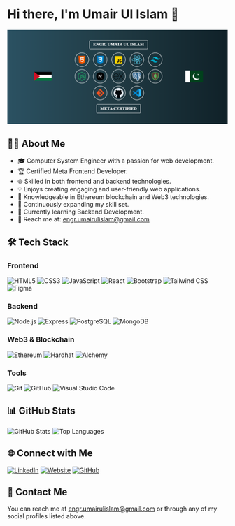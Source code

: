 # Hi there, I'm Umair Ul Islam 👋

![Header](./images/bg-cover.png)

## 🙋‍♂️ About Me

- 🎓 Computer System Engineer with a passion for web development.
- 🏆 Certified Meta Frontend Developer.
- 🌐 Skilled in both frontend and backend technologies.
- 💡 Enjoys creating engaging and user-friendly web applications.
- 🔗 Knowledgeable in Ethereum blockchain and Web3 technologies.
- 🚀 Continuously expanding my skill set.
- 📘 Currently learning Backend Development.
- 📧 Reach me at: engr.umairulislam@gmail.com

## 🛠️ Tech Stack

### Frontend

![HTML5](https://img.shields.io/badge/-HTML5-E34F26?style=flat&logo=html5&logoColor=white)
![CSS3](https://img.shields.io/badge/-CSS3-1572B6?style=flat&logo=css3&logoColor=white)
![JavaScript](https://img.shields.io/badge/-JavaScript-F7DF1E?style=flat&logo=javascript&logoColor=black)
![React](https://img.shields.io/badge/-React-61DAFB?style=flat&logo=react&logoColor=black)
![Bootstrap](https://img.shields.io/badge/-Bootstrap-7952B3?style=flat&logo=bootstrap&logoColor=white)
![Tailwind CSS](https://img.shields.io/badge/-TailwindCSS-38B2AC?style=flat&logo=tailwind-css&logoColor=white)
![Figma](https://img.shields.io/badge/-Figma-F24E1E?style=flat&logo=figma&logoColor=white)

### Backend

![Node.js](https://img.shields.io/badge/-Node.js-339933?style=flat&logo=node.js&logoColor=white)
![Express](https://img.shields.io/badge/-Express-000000?style=flat&logo=express&logoColor=white)
![PostgreSQL](https://img.shields.io/badge/-PostgreSQL-336791?style=flat&logo=postgresql&logoColor=white)
![MongoDB](https://img.shields.io/badge/-MongoDB-47A248?style=flat&logo=mongodb&logoColor=white)

### Web3 & Blockchain

![Ethereum](https://img.shields.io/badge/-Ethereum-3C3C3D?style=flat&logo=ethereum&logoColor=white)
![Hardhat](https://img.shields.io/badge/-Hardhat-F7DF1E?style=flat&logo=hardhat&logoColor=black)
![Alchemy](https://img.shields.io/badge/-Alchemy-3C3C3D?style=flat&logo=alchemy&logoColor=white)

### Tools

![Git](https://img.shields.io/badge/git-%23F05033.svg?style=flat&logo=git&logoColor=white)
![GitHub](https://img.shields.io/badge/github-%23121011.svg?style=flat&logo=github&logoColor=white)
![Visual Studio Code](https://img.shields.io/badge/VS%20Code-%23007ACC.svg?style=flat&logo=visual-studio-code&logoColor=white)

## 📊 GitHub Stats

![GitHub Stats](https://github-readme-stats.vercel.app/api?username=Umairulislam&show_icons=true&theme=radical)
![Top Languages](https://github-readme-stats.vercel.app/api/top-langs/?username=Umairulislam&layout=compact&theme=radical)

## 🌐 Connect with Me

[![LinkedIn](https://img.shields.io/badge/LinkedIn-0077B5?style=flat&logo=linkedin&logoColor=white)](https://linkedin.com/in/umair-ul-islam-a4ba63209)
[![Website](https://img.shields.io/badge/Website-000000?style=flat&logo=About.me&logoColor=white)](https://devportfolio24.netlify.app)
[![GitHub](https://img.shields.io/badge/GitHub-181717?style=flat&logo=github&logoColor=white)](https://github.com/Umairulislam)

## 📧 Contact Me

You can reach me at engr.umairulislam@gmail.com or through any of my social profiles listed above.
